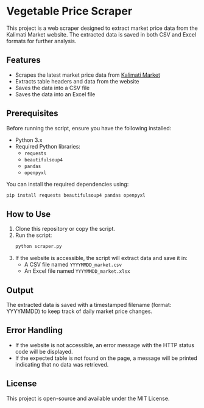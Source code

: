 # Vegetable Price Scraper

This project is a web scraper designed to extract market price data from the Kalimati Market website. The extracted data is saved in both CSV and Excel formats for further analysis.

## Features
- Scrapes the latest market price data from [Kalimati Market](https://kalimatimarket.gov.np/)
- Extracts table headers and data from the website
- Saves the data into a CSV file
- Saves the data into an Excel file

## Prerequisites
Before running the script, ensure you have the following installed:

- Python 3.x
- Required Python libraries:
  - `requests`
  - `beautifulsoup4`
  - `pandas`
  - `openpyxl`

You can install the required dependencies using:
```bash
pip install requests beautifulsoup4 pandas openpyxl
```

## How to Use
1. Clone this repository or copy the script.
2. Run the script:
   ```bash
   python scraper.py
   ```
3. If the website is accessible, the script will extract data and save it in:
   - A CSV file named `YYYYMMDD_market.csv`
   - An Excel file named `YYYYMMDD_market.xlsx`

## Output
The extracted data is saved with a timestamped filename (format: YYYYMMDD) to keep track of daily market price changes.

## Error Handling
- If the website is not accessible, an error message with the HTTP status code will be displayed.
- If the expected table is not found on the page, a message will be printed indicating that no data was retrieved.

## License
This project is open-source and available under the MIT License.

